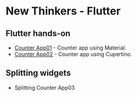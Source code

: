 # New Thinkers - Flutter

## Flutter hands-on

- [Counter App01](/examples/app01/) - Counter app using Material.
- [Counter App02](/examples/app02/) - Counter app using Cupertino.

## Splitting widgets

- Splitting Counter App03